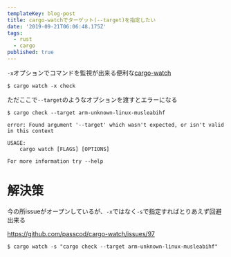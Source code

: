 ```yaml
---
templateKey: blog-post
title: cargo-watchでターゲット(--target)を指定したい
date: '2019-09-21T06:06:48.175Z'
tags:
  - rust
  - cargo
published: true
---
```


`-x`オプションでコマンドを監視が出来る便利な[cargo-watch](https://github.com/passcod/cargo-watch/)

```
$ cargo watch -x check
```

ただここで`--target`のようなオプションを渡すとエラーになる

```
$ cargo check --target arm-unknown-linux-musleabihf
```

```
error: Found argument '--target' which wasn't expected, or isn't valid in this context

USAGE:
    cargo watch [FLAGS] [OPTIONS]

For more information try --help
```

# 解決策
今の所issueがオープンしているが、`-x`ではなく`-s`で指定すればとりあえず回避出来る

https://github.com/passcod/cargo-watch/issues/97

```
$ cargo watch -s "cargo check --target arm-unknown-linux-musleabihf"
```
